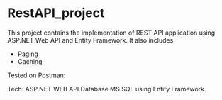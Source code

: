 # RestAPI_project

This project contains the implementation of REST API application using ASP.NET Web API and Entity Framework.
It also includes
- Paging
- Caching

Tested on Postman:

Tech: 
ASP.NET WEB API
Database MS SQL using Entity Framework.
